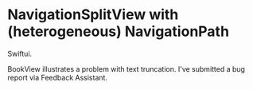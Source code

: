 #  NavigationSplitView with (heterogeneous) NavigationPath

Swiftui.

BookView illustrates a problem with text truncation. I've submitted a bug report via Feedback Assistant. 

